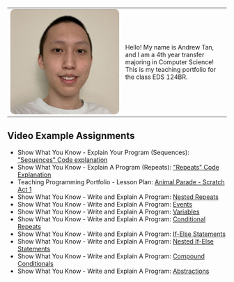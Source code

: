 <table>
<tr>
<td width="250">
  <img src="Images/ID_image_downsized.jpg" alt="Profile" width="250" style="border-radius:10px;">
</td>
<td>
  Hello! My name is Andrew Tan, and I am a 4th year transfer majoring in Computer Science! This is my teaching portfolio for the class EDS 124BR.
</td>
</tr>
</table>

## Video Example Assignments 
- Show What You Know - Explain Your Program (Sequences): ["Sequences" Code explanation](https://www.youtube.com/watch?v=MnFG8rBwrQA)
- Show What You Know - Explain A Program (Repeats): ["Repeats" Code Explanation](https://www.youtube.com/watch?v=EN5GcgWX3rI)
- Teaching Programming Portfolio - Lesson Plan: [Animal Parade - Scratch Act 1](https://www.youtube.com/watch?v=H-6wrmXzZs8)
- Show What You Know - Write and Explain A Program: [Nested Repeats](https://www.youtube.com/watch?v=_TCchITTtQc)
- Show What You Know - Write and Explain A Program: [Events](https://www.youtube.com/watch?v=Iu_lKqcjz5k)
- Show What You Know - Write and Explain A Program: [Variables](https://www.youtube.com/watch?v=mLCekQZbIys)
- Show What You Know - Write and Explain A Program: [Conditional Repeats](https://www.youtube.com/watch?v=uzH-JPtVdc4)
- Show What You Know - Write and Explain A Program: [If-Else Statements](https://www.youtube.com/watch?v=ZHWv4ggii0o)
- Show What You Know - Write and Explain A Program: [Nested If-Else Statements](https://www.youtube.com/watch?v=ePeO5eF4fPk)
- Show What You Know - Write and Explain A Program: [Compound Conditionals](https://www.youtube.com/watch?v=0EdfZJaRL9A)
- Show What You Know - Write and Explain A Program: [Abstractions](https://www.youtube.com/watch?v=7IivfrtMX8Q)
